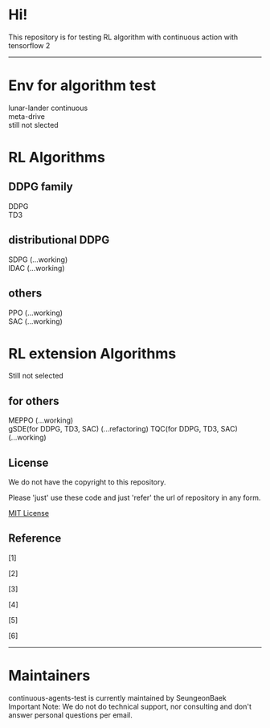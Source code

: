 # Hi!
This repository is for testing RL algorithm with continuous action with tensorflow 2

------------
# Env for algorithm test
lunar-lander continuous  
meta-drive  
still not slected  

# RL Algorithms
## DDPG family
DDPG  
TD3  

## distributional DDPG
SDPG  (...working)  
IDAC (...working)  

## others
PPO (...working)  
SAC (...working)  

# RL extension Algorithms
Still not selected  

## for others
MEPPO (...working)  
gSDE(for DDPG, TD3, SAC) (...refactoring)
TQC(for DDPG, TD3, SAC) (...working)  

## License

We do not have the copyright to this repository.

Please 'just' use these code and just 'refer' the url of repository in any form.

[MIT License](./LICENSE)

## Reference

[1] []()

[2] []()

[3] []()

[4] []()

[5] []()

[6] []()

------------
# Maintainers
continuous-agents-test is currently maintained by SeungeonBaek  
Important Note: We do not do technical support, nor consulting and don't answer personal questions per email.  

